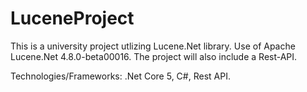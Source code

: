 # LuceneProject
This is a university project utlizing Lucene.Net library.
Use of Apache Lucene.Net 4.8.0-beta00016.
The project will also include a Rest-API.





Technologies/Frameworks: .Net Core 5, C#, Rest API.
